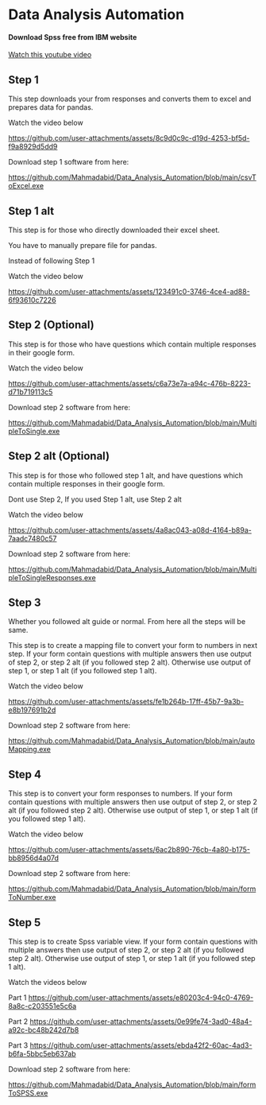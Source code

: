 # Data Analysis Automation


#### Download Spss free from IBM website
[Watch this youtube video](https://www.youtube.com/watch?v=B-Uox1EKefo)

## Step 1 
This step downloads your from responses and converts them to excel and prepares data for pandas.

Watch the video below

https://github.com/user-attachments/assets/8c9d0c9c-d19d-4253-bf5d-f9a8929d5dd9


Download step 1 software from here:

https://github.com/Mahmadabid/Data_Analysis_Automation/blob/main/csvToExcel.exe

## Step 1 alt
This step is for those who directly downloaded their excel sheet.

You have to manually prepare file for pandas.

Instead of following Step 1

Watch the video below

https://github.com/user-attachments/assets/123491c0-3746-4ce4-ad88-6f93610c7226

## Step 2 (Optional)
This step is for those who have questions which contain multiple responses in their google form.

Watch the video below

https://github.com/user-attachments/assets/c6a73e7a-a94c-476b-8223-d71b719113c5

Download step 2 software from here:

https://github.com/Mahmadabid/Data_Analysis_Automation/blob/main/MultipleToSingle.exe

## Step 2 alt (Optional)
This step is for those who followed step 1 alt, and have questions which contain multiple responses in their google form.

Dont use Step 2, If you used Step 1 alt, use Step 2 alt

Watch the video below

https://github.com/user-attachments/assets/4a8ac043-a08d-4164-b89a-7aadc7480c57


Download step 2 software from here:

https://github.com/Mahmadabid/Data_Analysis_Automation/blob/main/MultipleToSingleResponses.exe

## Step 3
Whether you followed alt guide or normal. From here all the steps will be same.

This step is to create a mapping file to convert your form to numbers in next step. If your form contain questions with multiple answers then use output of step 2, or step 2 alt (if you followed step 2 alt). Otherwise use output of step 1, or step 1 alt (if you followed step 1 alt).

Watch the video below

https://github.com/user-attachments/assets/fe1b264b-17ff-45b7-9a3b-e8b197691b2d


Download step 2 software from here:

https://github.com/Mahmadabid/Data_Analysis_Automation/blob/main/autoMapping.exe

## Step 4
This step is to convert your form responses to numbers. If your form contain questions with multiple answers then use output of step 2, or step 2 alt (if you followed step 2 alt). Otherwise use output of step 1, or step 1 alt (if you followed step 1 alt).

Watch the video below

https://github.com/user-attachments/assets/6ac2b890-76cb-4a80-b175-bb8956d4a07d


Download step 2 software from here:

https://github.com/Mahmadabid/Data_Analysis_Automation/blob/main/formToNumber.exe


## Step 5
This step is to create Spss variable view. If your form contain questions with multiple answers then use output of step 2, or step 2 alt (if you followed step 2 alt). Otherwise use output of step 1, or step 1 alt (if you followed step 1 alt).

Watch the videos below

Part 1
https://github.com/user-attachments/assets/e80203c4-94c0-4769-8a8c-c203551e5c6a

Part 2
https://github.com/user-attachments/assets/0e99fe74-3ad0-48a4-a92c-bc48b242d7b8

Part 3
https://github.com/user-attachments/assets/ebda42f2-60ac-4ad3-b6fa-5bbc5eb637ab


Download step 2 software from here:

https://github.com/Mahmadabid/Data_Analysis_Automation/blob/main/formToSPSS.exe
